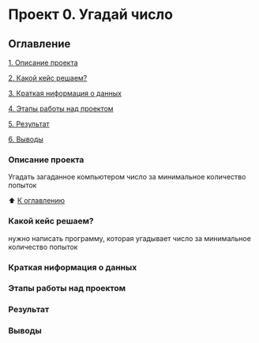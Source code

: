# Проект 0. Угадай число
## Оглавление
[1. Описание проекта]()

[2. Какой кейс решаем?]()

[3. Краткая ниформация о данных]()

[4. Этапы работы над проектом]()

[5. Результат]()

[6. Выводы]()

### Описание проекта
Угадать загаданное компьютером число за минимальное количество попыток

:arrow_up: [К оглавлению](https://github.com/Woodthorn/sf_data_science/project_0/README.md)

### Какой кейс решаем?
нужно написать программу, которая угадывает число за минимальное количество попыток

### Краткая ниформация о данных

### Этапы работы над проектом

### Результат

### Выводы